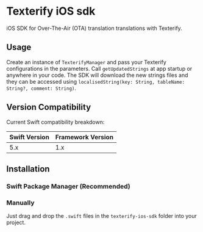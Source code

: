 # Texterify iOS sdk


iOS SDK for Over-The-Air (OTA) translation translations with Texterify. 


## Usage

Create an instance of  `TexterifyManager` and pass your Texterify configurations in the parameters. Call `getUpdatedStrings` at app startup or anywhere in your code. The SDK will download the new strings files and they can be accessed using `localisedString(key: String, tableName: String?, comment: String)`.   


## Version Compatibility

Current Swift compatibility breakdown:

| Swift Version | Framework Version |
| ------------- | ----------------- |
| 5.x           | 1.x               |


## Installation

### Swift Package Manager (Recommended)

<!-- todo -->

### Manually

Just drag and drop the `.swift` files in the `texterify-ios-sdk` folder into your project.


